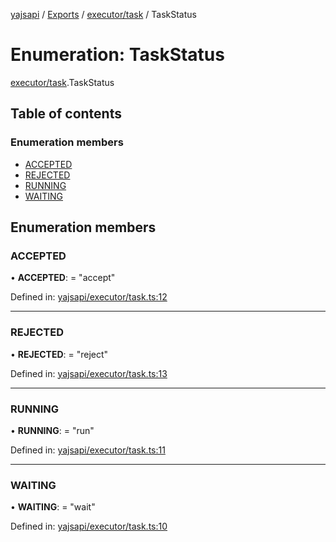 [yajsapi](../README.md) / [Exports](../modules.md) / [executor/task](../modules/executor_task.md) / TaskStatus

# Enumeration: TaskStatus

[executor/task](../modules/executor_task.md).TaskStatus

## Table of contents

### Enumeration members

- [ACCEPTED](executor_task.taskstatus.md#accepted)
- [REJECTED](executor_task.taskstatus.md#rejected)
- [RUNNING](executor_task.taskstatus.md#running)
- [WAITING](executor_task.taskstatus.md#waiting)

## Enumeration members

### ACCEPTED

• **ACCEPTED**: = "accept"

Defined in: [yajsapi/executor/task.ts:12](https://github.com/golemfactory/yajsapi/blob/289a25a/yajsapi/executor/task.ts#L12)

___

### REJECTED

• **REJECTED**: = "reject"

Defined in: [yajsapi/executor/task.ts:13](https://github.com/golemfactory/yajsapi/blob/289a25a/yajsapi/executor/task.ts#L13)

___

### RUNNING

• **RUNNING**: = "run"

Defined in: [yajsapi/executor/task.ts:11](https://github.com/golemfactory/yajsapi/blob/289a25a/yajsapi/executor/task.ts#L11)

___

### WAITING

• **WAITING**: = "wait"

Defined in: [yajsapi/executor/task.ts:10](https://github.com/golemfactory/yajsapi/blob/289a25a/yajsapi/executor/task.ts#L10)
